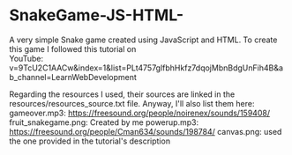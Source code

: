 # SnakeGame-JS-HTML-

A very simple Snake game created using JavaScript and HTML. To create this game I followed this tutorial on \
YouTube: v=9TcU2C1AACw&index=1&list=PLt4757glfbhHkfz7dqojMbnBdgUnFih4B&ab_channel=LearnWebDevelopment

Regarding the resources I used, their sources are linked in the resources/resources_source.txt file.
Anyway, I'll also list them here:
    gameover.mp3: https://freesound.org/people/noirenex/sounds/159408/
    fruit_snakegame.png: Created by me
    powerup.mp3: https://freesound.org/people/Cman634/sounds/198784/
    canvas.png: used the one provided in the tutorial's description
